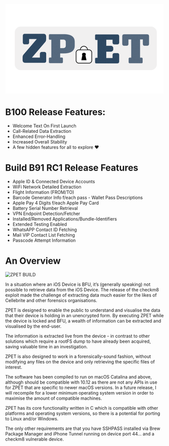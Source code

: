 <img src="OUT%20ZPET%20DESIGN%20FINAL-05.png">


# B100 Release Features:
 - Welcome Text On First Launch
 - Call-Related Data Extraction
 - Enhanced Error-Handling
 - Increased Overall Stability
 - A few hidden features for all to explore ❤️

# Build B91 RC1 Release Features
- Apple ID & Connected Device Accounts
- WiFi Network Detailed Extraction
- Flight Information (FROM/TO)
- Barcode Generator Info f/each pass - Wallet Pass Descriptions
- Apple Pay 4 Digits f/each Apple Pay Card
- Battery Serial Number Retrieval
- VPN Endpoint Detection/Fetcher
- Installed/Removed Applications/Bundle-Identifiers
- Extended Testing Enabled
- WhatsAPP Contact ID Fetching
- Mail VIP Contact List Fetching
- Passcode Attempt Information

# An Overview

![ZPET BUILD](https://github.com/DuffyAPP-IT/ZPET/workflows/ZPET%20BUILD/badge.svg?branch=master)

In a situation where an iOS Device is BFU, it’s (generally speaking) not possible to retrieve data from the iOS Device. The release of the checkm8 exploit made the challenge of extracting data much easier for the likes of Cellebrite and other forensics organisations. 

ZPET is designed to enable the public to understand and visualise the data that their device is holding in an unencrypted form. By executing ZPET while the device is locked and BFU, a wealth of information can be extracted and visualised by the end-user.

The information is extracted live from the device - in contrast to other solutions which require a rootFS dump to have already been acquired, saving valuable time in an investigation.

ZPET is also designed to work in a forensically-sound fashion, without modifying any files on the device and only retrieving the specific files of interest.

The software has been compiled to run on macOS Catalina and above, although should be compatible with 10.12 as there are not any APIs in use for ZPET that are specific to newer macOS versions. In a future release, I will recompile for a lower minimum operating system version in order to maximise the amount of compatible machines.

ZPET has its core functionality written in C which is compatible with other platforms and operating system versions, so there is a potential for porting to Linux and/or Windows.

The only other requirements are that you have SSHPASS installed via Brew Package Manager and iPhone Tunnel running on device port 44... and a checkm8 vulnerable device.
